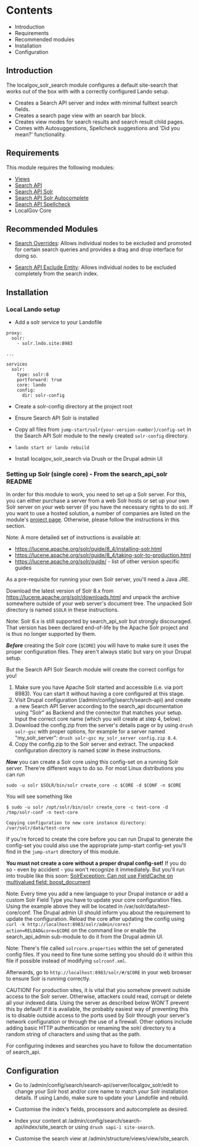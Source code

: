 # Contents

 * Introduction
 * Requirements
 * Recommended modules
 * Installation
 * Configuration

## Introduction

The localgov_solr_search module configures a default site-search that works out
of the box with with a correctly configured Lando setup.

 * Creates a Search API server and index with minimal fulltext search fields.
 * Creates a search page view with an search bar block.
 * Creates view modes for search results and search result child pages.
 * Comes with Autosuggestions, Spellcheck suggestions and 'Did you mean?' functionality.

## Requirements

This module requires the following modules:

 * [Views](https://www.drupal.org/project/views)
 * [Search API](https://www.drupal.org/project/search_api)
 * [Search API Solr](https://www.drupal.org/project/search_api_solr)
 * [Search API Solr Autocomplete](https://www.drupal.org/project/search_api_solr_autocomplete)
 * [Search API Spellcheck](https://www.drupal.org/project/search_api_spellcheck)
 * LocalGov Core

## Recommended Modules

 * [Search Overrides](https://www.drupal.org/project/search_overrides):
  Allows individual nodes to be excluded and promoted for certain search queries
  and provides a drag and drop interface for doing so.

 * [Search API Exclude Entity](https://www.drupal.org/project/search_api_exclude_entity):
  Allows individual nodes to be excluded completely from the search index.

## Installation

### Local Lando setup

  - Add a solr service to your Landofile

  ```
  proxy:
    solr:
      - solr.lndo.site:8983

  ...

  services
    solr:
      type: solr:8
      portforward: true
      core: lando
      config:
        dir: solr-config
  ```
  - Create a solr-config directory at the project root

  - Ensure Search API Solr is installed

  - Copy all files from ```jump-start/solr{your-version-number}/config-set``` in
  the Search API Solr module to the newly created ```solr-config``` directory.

  - ```lando start or lando rebuild```

  - Install localgov_solr_search via Drush or the Drupal admin UI

### Setting up Solr (single core) - From the search_api_solr README

In order for this module to work, you need to set up a Solr server.
For this, you can either purchase a server from a web Solr hosts or set up your
own Solr server on your web server (if you have the necessary rights to do so).
If you want to use a hosted solution, a number of companies are listed on the
module's [project page](https://drupal.org/project/search_api_solr). Otherwise,
please follow the instructions in this section.

Note: A more detailed set of instructions is available at:
* https://lucene.apache.org/solr/guide/8_4/installing-solr.html
* https://lucene.apache.org/solr/guide/8_4/taking-solr-to-production.html
* https://lucene.apache.org/solr/guide/ - list of other version specific guides

As a pre-requisite for running your own Solr server, you'll need a Java JRE.

Download the latest version of Solr 8.x from
https://lucene.apache.org/solr/downloads.html and unpack the archive
somewhere outside of your web server's document tree. The unpacked Solr
directory is named `$SOLR` in these instructions.

Note: Solr 6.x is still supported by search_api_solr but strongly discouraged.
That version has been declared end-of-life by the Apache Solr project and is
thus no longer supported by them.

**_Before_** creating the Solr core (`$CORE`) you will have to make sure it uses
the proper configuration files. They aren't always static but vary on your
Drupal setup.

But the Search API Solr Search module will create the correct configs for you!

1. Make sure you have Apache Solr started and accessible (i.e. via port 8983).
   You can start it without having a core configured at this stage.
2. Visit Drupal configuration (/admin/config/search/search-api) and create a
   new Search API Server according to the search_api documentation using
   "Solr" as Backend and the connector that matches your setup.
   Input the correct core name (which you will create at step 4, below).
3. Download the config.zip from the server's details page or by using
   `drush solr-gsc` with proper options, for example for a server named
   "my_solr_server": `drush solr-gsc my_solr_server config.zip 8.4`.
4. Copy the config.zip to the Solr server and extract. The unpacked
   configuration directory is named `$CONF` in these instructions.

**_Now_** you can create a Solr core using this config-set on a running Solr
server. There're different ways to do so. For most Linux distributions you can
run
```
sudo -u solr $SOLR/bin/solr create_core -c $CORE -d $CONF -n $CORE
```

You will see something like
```
$ sudo -u solr /opt/solr/bin/solr create_core -c test-core -d /tmp/solr-conf -n test-core

Copying configuration to new core instance directory:
/var/solr/data/test-core
```

If you're forced to create the core before you can run Drupal to generate the
config-set you could also use the appropriate jump-start config-set you'll
find in the `jump-start` directory of this module.

**You must not create a core without a proper drupal config-set!**
If you do so - even by accident - you won't recognize it immediately. But you'll
run into trouble like this soon:
[SolrException: Can not use FieldCache on multivalued field: boost_document](https://www.drupal.org/project/search_api_solr/issues/3056971)

Note: Every time you add a new language to your Drupal instance or add a custom
Solr Field Type you have to update your core configuration files. Using the
example above they will be located in /var/solr/data/test-core/conf. The Drupal
admin UI should inform you about the requirement to update the  configuration.
Reload the core after updating the config using
`curl -k http://localhost:8983/solr/admin/cores?action=RELOAD&core=$CORE` on
the command line or enable the search_api_admin sub-module to do it from the
Drupal admin UI.

Note: There's file called `solrcore.properties` within the set of generated
config files. If you need to fine tune some setting you should do it within this
file if possible instead of modifying `solrconf.xml`.

Afterwards, go to `http://localhost:8983/solr/#/$CORE` in your web browser to
ensure Solr is running correctly.

CAUTION! For production sites, it is vital that you somehow prevent outside
access to the Solr server. Otherwise, attackers could read, corrupt or delete
all your indexed data. Using the server as described below WON'T prevent this by
default! If it is available, the probably easiest way of preventing this is to
disable outside access to the ports used by Solr through your server's network
configuration or through the use of a firewall.
Other options include adding basic HTTP authentication or renaming the solr/
directory to a random string of characters and using that as the path.

For configuring indexes and searches you have to follow the documentation of
search_api.

## Configuration

  - Go to /admin/config/search/search-api/server/localgov_solr/edit to
  change your Solr host and/or core name to match your Solr installation
  details. If using Lando, make sure to update your Landofile and rebuild.

  - Customise the index's fields, processors and autocomplete as desired.

  - Index your content at /admin/config/search/search-api/index/site_search or
  using ```drush sapi-i site-search```.

  - Customise the search view at /admin/structure/views/view/site_search.




